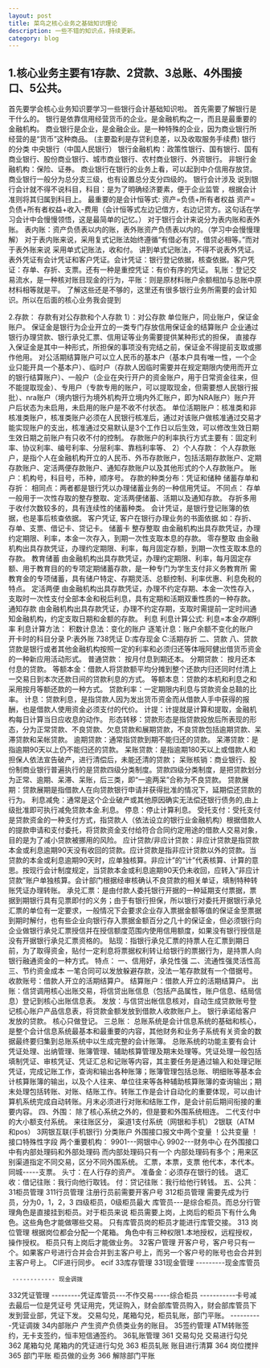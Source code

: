 ```yaml
---
layout: post
title: 菜鸟之核心业务之基础知识理论
description: 一些不错的知识点，持续更新。
category: blog
---
```


1.核心业务主要有1存款、2贷款、3总账、4外围接口、5公共。
-
首先要学会核心业务知识要学习一些银行会计基础知识啦。
首先需要了解银行是干什么的。
银行是依靠信用经营货币的企业。是金融机构之一，而且是最重要的金融机构。
商业银行是企业，是金融企业。是一种特殊的企业，因为商业银行所经营的是“货币”这种商品。
(主要盈利是存贷利息差，以及收取服务手续费)
银行的分类 
中央银行（中国人民银行）
 银行金融机构：政策性银行、国有银行、国有商业银行、股份商业银行、城市商业银行、农村商业银行、外资银行。
非银行金融机构：保险、证券。
商业银行在银行的业务上看，可以起到中介信用存放贷。商业银行一般分为总分支三级，也有设置总分支分四级的。
银行会计涉及
说到银行会计就不得不说科目，科目：是为了明确经济要素，便于企业监管 ，根据会计准则将其归属到科目上。
最重要的是会计恒等式:
资产=负债+所有者权益
资产=负债+所有者权益+收入-费用（会计恒等式左边记借方，右边记贷方。这句话在学习会计中会慢慢领悟，这是最简单的记忆。）
对于银行会计来说分为表内账和表外账。
表内账：资产负债表以内的账，表外账资产负债表以内的。（学习中会慢慢理解）
对于表内账来说，采用复式记账法始终遵循“有借必有贷，借贷必相等。”而对于表外账来说
采用单式记账法，收和付。
讲到单式记账法，不得不说表外凭证。表外凭证有会计凭证和客户凭证。会计凭证：银行登记依据，核查依据。客户凭证：存单、存折、支票。还有一种是重控凭证：有价有序的凭证。
轧账：登记交易流水，是一种核对账目现金的行为，平账：则是原材料账户余额相加与总账中原材料相等就是平。
了解这些还是不够的，这里还有很多银行业务所需要的会计知识。所以在后面的核心业务我会提到

2.存款：
存款有对公存款和个人存款
1）：对公存款
单位账户，同业账户，保证金账户。
保证金是银行为企业开立的一类专门存放信用保证金的结算账户
企业通过银行办理贷款、银行承兑汇票、信用证等业务需要提供某种形式的担保，
直接存入保证金是其中一种形式，所担保的事项没有完结之前，保证金不得提前支取或挪作他用。
对公活期结算账户可以立人民币的基本户（基本户具有唯一性，一个企业只能开具一个基本户）、临时户（存款人因临时需要并在规定期限内使用而开立的银行结算账户）、一般户（企业在央行开户的资金账户，用于日常资金往来，但不能提取现金）、专用户（专款专用的账户，可以提取现金，但需要想人民银行报批）、nra账户（境内银行为境外机构开立境内外汇账户，即为NRA账户）账户开户后状态为未启用，未启用的账户是不收不付状态。
单位活期账户：核准类和非核准类账户，核准类账户必须在人民银行核准后，通过对该账户做核准通过交易才能实现账户的支出，核准通过交易默认是3个工作日以后生效，可以修改生效日期
生效日期之前账户有只收不付的控制。
存款账户的利率执行方式主要有：固定利率、协议利率、编号利率、分层利率、靠档利率等、
2）个人存款：
 个人存款账户，是指个人在金融机构开立的人民币、外币存款账户，包括活期存款账户、定期存款账户、定活两便存款账户、通知存款账户以及其他形式的个人存款账户。
账户：机构号，科目号，币种，顺序号。
存款的种类分布：凭证和储种
储蓄存单和存折：
相同点：两者都是银行凭以办理储蓄业务的一种信用凭证。
不同点：
存单一般用于一次性存取的整存整取、定活两便储蓄、活期以及通知存款。
存折多用于收付次数较多的，具有连续性的储蓄种类。
会计凭证，是银行登记账簿的依据，也是事后核查依据。
客户凭证, 客户在银行办理业务的书面依据.如：存折、存单、支票、借记卡、贷记卡。
储蓄卡
整存整取
   由金融机构出具存款凭证，办理约定期限、利率，本金一次存入，到期一次性支取本息的存款。
零存整取
      由金融机构出具存款凭证，办理约定期限、利率，每月固定存额，到期一次性支取本息的存款。
教育储蓄
      由金融机构出具存款凭证，办理约定期限、利率，每月固定存额、用于教育目的的专项定期储蓄存款，是一种专门为学生支付非义务教育所
需教育金的专项储蓄，具有储户特定、存期灵活、总额控制、利率优惠、利息免税的特点。
定活两便
   由金融机构出具存款凭证，办理不约定存期、本金一次性存入，支取时一次性支付全部本金和税后利息，具有定期和活期双重性质的一种存款。
通知存款
   由金融机构出具存款凭证，办理不约定存期，支取时需提前一定时间通知金融机构，约定支取日期和金额的存款。
利息 
利息计算公式:
   利息=本金*存期*利率
利息计算方法：
积数计息法：变化的账户
逐笔计息：账户余额不变化的账户
开卡时的科目分录
P:表外账 738凭证
D:库存现金
C:活期存折
二、贷款
八、贷款
    贷款是银行或者其他金融机构按照一定的利率和必须归还等体哦阿健出借货币资金的一种新应用活动形式。
    普通贷款：
        按月付息到期还本。
    分期贷款：
        按月还本付息的贷款。
    等额本金：借款人将贷款额平均分摊到整个还款内归还同时付清上一交易日到本次还款日间的贷款利息的方式。
    等额本息：贷款的本机和利息之和采用按月等额还款的一种方式。
    贷款利率：一定期限内利息与贷款资金总鞥的比率。
    计息：贷款利息，是指贷款人因为发出货币资金而从借款人手中获得的报酬，也是借款人使用资金必须支付的代价。
    计提：计提就是计算和提取，金融机构每日计算当日应收息的动作。
    形态转移：贷款形态是指贷款投放后所表现的形态，分为正常贷款、不良贷款、欠息贷款和展期贷款，不良贷款包括逾期贷款、呆滞贷款和呆帐贷款。
    逾期贷款：通常指贷款到期不能归还的贷款。
    呆滞贷款：是指逾期90天以上仍不能归还的贷款。
    呆账贷款：是指逾期180天以上或借款人和担保人依法宣告破产，进行清偿后，未能还清的贷款；
    呆账核销：商业银行、股份制商业银行普遍执行的是贷款四级分类制度。贷款四级分类制度，是把贷款划分为正常、逾期、呆滞、呆账，后三类，即“一逾两呆”合称为不良贷款。
    贷款展期：贷款展期是指借款人在向贷款银行申请并获得批准的情况下，延期偿还贷款的行为。
    利息减免：通常是这个企业破产或其他原因确实无法偿还银行债务的,由上级批准即可执行减免贷款本金.利息。
    停息：停止计算利息。
    受托支付：受托支付是贷款资金的一种支付方式，指贷款人（依法设立的银行业金融机构）根据借款人的提款申请和支付委托，将贷款资金支付给符合合同约定用途的借款人交易对象，目的是为了减小贷款被挪用的风险。
    应计贷款/非应计贷款：非应计贷款是指贷款本金或利息逾期90天没有收回的贷款。应计贷款是指非应计贷款以外的贷款。当贷款的本金或利息逾期90天时，应单独核算。非应计”的“计”代表核算、计算的意思。按现行会计制度规定，当贷款本金或利息逾期90天仍未收回，应转入“非应计贷款”账户单独核算。会计部门根据经审核确认不良贷款的相关单证，填制特种转账凭证办理转账。
    承兑汇票：是由付款人委托银行开据的一种延期支付票据，票据到期银行具有见票即付的义务；由于有银行担保，所以银行对委托开据银行承兑汇票的单位有一定要求，一般情况下会要求企业存入票据金额等值的保证金至票据到期时解付，也有些企业向银行存入票据金额百分之几十的保证金，但必须银行向企业做银行承兑汇票授信并在授信额度范围内使用信用额度，如果没有银行授信是没有开据银行承兑汇票资格的。
    贴现：指银行承兑汇票的持票人在汇票到期日前，为了取得资金，贴付一定利息将票据权利转让给银行的票据行为，是持票人向银行融通资金的一种方式。
特点：
一、信用好，承兑性强
二、流通性强灵活性高
三、节约资金成本
一笔合同可以发放躲避存款，没法一笔存款就有一个借据号。
收款账号：借款人开立的活期结算户。
结算账户：借款人开立的活期结算户。
出账：信贷调用核心出账交易，将信贷出账信息（包括产品属性，账户信息、结局信息）登记到核心出账信息表。
发放：与信贷出帐信息核对，自动生成贷款账号登记核心账户产品信息表，将贷款金额发放到借款人收款账户上。
银行承诺给客户发放的贷款。
核心只做登记。
三总账：
总账系统是会计信息系统的基础和核心，是整个会计信息系统最基本和最重要的内容，其他财务和业务子系统有关资金的数据最终要归集到总账系统中以生成完整的会计账簿。
总账系统的功能主要有会计凭证处理、出纳管理、账簿管理、辅助核算管理及期末处理等。凭证处理一般包括填制凭证、审核凭证、凭证汇总和记账等内容，其主要任务是通过输入和处理记账凭证，完成记账工作，查询和输出各种账簿；账簿管理包括总账、明细账等基本会计核算账簿的输出，以及个人往来、单位往来等各种辅助核算账簿的查询输出；期末处理包括转账、对账、结账工作。转账工作是会计自动化的重要体现，可以由计算机系统完成自动转账。月末必须进行对账和结账工作，是会计前后期间衔接的重要内容。
四、外围：
除了核心系统之外的，但是要和外围系统相连。
二代支付中的大小额支付系统。
来往账区分，
渠道1支付系统（网银和手机）
       2银联（ATM和pos）
       3网银互联(手机银行)
分类账户
外围接口报文中两个变量
！公共变量
！接口特殊性字段
两个重要机构：
9901---网银中心
9902---财务中心
在外围接口中有内部处理码和外部处理码
而内部处理码只有一个
内部处理码有多个；用来区别渠道指定不同交易，区分不同外围系统。
汇票，本票，支票
他代本，本代本。同城-----支票。
头寸：在人行存的资产。
准备金：必须存在银行的钱。
退汇
收：借记往账：我行向他行取钱。
付：贷记往账：我行给他行转钱。
五、公共：
31柜员管理
        311行员管理
           注册行员前需要开客户号
        312柜员管理
           需要先成为行员，分为0，1，2，3 四级柜员，0级柜员最大
库管员---是综合柜员。而总分行管理角色是直接挂到柜员。对于柜员来说
柜员需要上岗，上岗后的柜员下有什么角色。这些角色才能做哪些交易。
只有库管员岗的柜员才能进行库管交接。
        313 岗位管理
              根据岗位都会分配一个尾箱。
              角色中有三种权限1.本地授权，远程授权，操作授权。
              柜员只有上岗后才能做业务。
32客户管理
         开客户号，客户号只有一个。如果客户号进行合并会合并到主客户号上，而另一个客户号的账号也会合并到主客户号上。
       CIF进行同步。
   ecif
33库存管理
   331现金管理
    ---------现金库管员

     ------------ 现金调拨

   332凭证管理
    ---------凭证库管员---不作交易-----综合柜员
    -----------卡号减去最后一位是凭证号
    凭证用完，凭证购入，财会部库管员购入，财会部库管员下发到营业部，凭证下发。
 交易勾兑，尾箱勾兑，柜员轧账，部门平账。
      ----------凭证调拨
34内部账户
产生资产负债类业务的账目。
35签约管理
ATM转账签约，无卡支签约，恒丰短信通签约。
36轧账管理
       361   交易勾兑
                交易进行勾兑
       362   尾箱勾兑
                 尾箱内的凭证进行勾兑
       363   柜员轧账 
               账目进行清算
       364   岗位搅拌
       365   部门平账
             柜员做的业务
       366   解除部门平账


